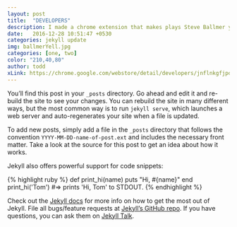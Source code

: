 ```yaml
---
layout: post
title:  "DEVELOPERS"
description: I made a chrome extension that makes plays Steve Ballmer yelling "Developers!" every time you mouse over the word "developers"
date:   2016-12-28 10:51:47 +0530
categories: jekyll update
img: ballmerYell.jpg
categories: [one, two]
color: "210,40,80"
author: todd
xLink: https://chrome.google.com/webstore/detail/developers/jnflnkgfjpdmnngjdkeliocklhnekmki
---
```


You’ll find this post in your `_posts` directory. Go ahead and edit it and re-build the site to see your changes. You can rebuild the site in many different ways, but the most common way is to run `jekyll serve`, which launches a web server and auto-regenerates your site when a file is updated.

To add new posts, simply add a file in the `_posts` directory that follows the convention `YYYY-MM-DD-name-of-post.ext` and includes the necessary front matter. Take a look at the source for this post to get an idea about how it works.

Jekyll also offers powerful support for code snippets:

{% highlight ruby %}
def print_hi(name)
  puts "Hi, #{name}"
end
print_hi('Tom')
#=> prints 'Hi, Tom' to STDOUT.
{% endhighlight %}

Check out the [Jekyll docs][jekyll-docs] for more info on how to get the most out of Jekyll. File all bugs/feature requests at [Jekyll’s GitHub repo][jekyll-gh]. If you have questions, you can ask them on [Jekyll Talk][jekyll-talk].

[jekyll-docs]: http://jekyllrb.com/docs/home
[jekyll-gh]:   https://github.com/jekyll/jekyll
[jekyll-talk]: https://talk.jekyllrb.com/
